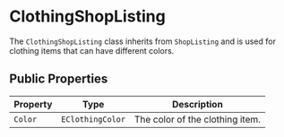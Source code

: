 # ClothingShopListing

The `ClothingShopListing` class inherits from `ShopListing` and is used for clothing items that can have different colors.

## Public Properties

| Property | Type           | Description                                      |
| -------- | -------------- | ------------------------------------------------ |
| `Color`  | `EClothingColor` | The color of the clothing item.                  |
